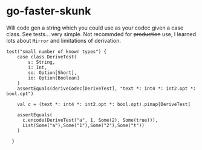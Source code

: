 # go-faster-skunk
Will code gen a string which you could use as your codec given a case class. See tests... very simple. Not recommded for ~~production~~   use, I learned lots about `Mirror` and limitations of derivation.

```
test("small number of known types") {
    case class DeriveTest(
        s: String,
        i: Int,
        so: Option[Short],
        io: Option[Boolean]
    )
    assertEquals(deriveCodec[DeriveTest], "text *: int4 *: int2.opt *: bool.opt")

    val c = (text *: int4 *: int2.opt *: bool.opt).pimap[DeriveTest]
    
    assertEquals(
      c.encode(DeriveTest("a", 1, Some(2), Some(true))), 
      List(Some("a"),Some("1"),Some("2"),Some("t"))
    )

  }
  ```